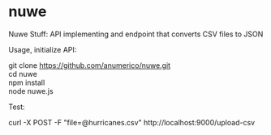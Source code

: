 # nuwe
Nuwe Stuff: API implementing and endpoint that converts CSV files to JSON

Usage, initialize API:

git clone https://github.com/anumerico/nuwe.git \
cd nuwe\
npm install\
node nuwe.js

Test:

curl -X POST -F "file=@hurricanes.csv" http://localhost:9000/upload-csv


